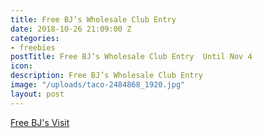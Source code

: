 ```yaml
---
title: Free BJ’s Wholesale Club Entry
date: 2018-10-26 21:09:00 Z
categories:
- freebies
postTitle: Free BJ’s Wholesale Club Entry  Until Nov 4
icon: 
description: Free BJ’s Wholesale Club Entry
image: "/uploads/taco-2484868_1920.jpg"
layout: post
---
```


[Free BJ's Visit](https://www.bjs.com/content?template=B&espot_main=open_house)